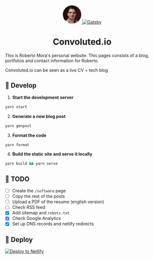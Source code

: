 <p align="center">
  <a href="https://convoluted.io">
    <img alt="Convoluted.io" src="./src/images/convoluted-icon.png" width="60" />
  </a>
  <a href="https://www.gatsbyjs.org">
    <img alt="Gatsby" src="https://www.gatsbyjs.org/monogram.svg" width="60" />
  </a>
</p>
<h1 align="center">
  Convoluted.io
</h1>

This is Roberto Mora's personal website. This pages consists of a blog, portfolios and contact information for Roberto.

Convoluted.io can be seen as a live CV + tech blog

## 🚀 Develop

1.  **Start the development server**

```sh
yarn start
```

2.  **Generate a new blog post**

```sh
yarn genpost
```

3.  **Format the code**

```sh
yarn format
```

4.  **Build the static site and serve it locally**

```sh
yarn build && yarn serve
```

## 🧐 TODO

- [ ] Create the `/software` page
- [ ] Copy the rest of the posts
- [ ] Upload a PDF of the resume (english version)
- [ ] Check RSS feed
- [x] Add sitemap and `robots.txt`
- [x] Check Google Analytics
- [x] Set up DNS records and netlify redirects

## 💫 Deploy

[![Deploy to Netlify](https://www.netlify.com/img/deploy/button.svg)](https://app.netlify.com/start/deploy?repository=https://github.com/romogo17/convoluted.io)
